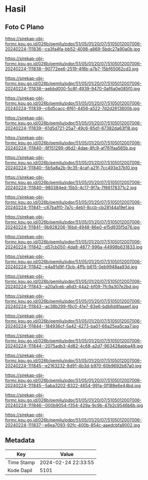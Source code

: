 # Hasil

## Foto C Plano

https://sirekap-obj-formc.kpu.go.id/026b/pemilu/pdpr/51/05/01/20/07/5105012007006-20240224-111836--ca3fa4fa-bb52-4098-a869-5bdc27a90a0b.jpg

https://sirekap-obj-formc.kpu.go.id/026b/pemilu/pdpr/51/05/01/20/07/5105012007006-20240224-111838--90772ee6-2519-4f8b-a7b7-15bf65062cd3.jpg

https://sirekap-obj-formc.kpu.go.id/026b/pemilu/pdpr/51/05/01/20/07/5105012007006-20240224-111838--aebbd000-5c8f-4939-9470-0af6a0e085f0.jpg

https://sirekap-obj-formc.kpu.go.id/026b/pemilu/pdpr/51/05/01/20/07/5105012007006-20240224-111839--c6d5cacc-6f61-4456-a522-7d2d2613800b.jpg

https://sirekap-obj-formc.kpu.go.id/026b/pemilu/pdpr/51/05/01/20/07/5105012007006-20240224-111839--61d5d721-25a7-49c6-85d1-67382da63f18.jpg

https://sirekap-obj-formc.kpu.go.id/026b/pemilu/pdpr/51/05/01/20/07/5105012007006-20240224-111840--8f151299-d6d2-4dae-8fc9-af761faa565b.jpg

https://sirekap-obj-formc.kpu.go.id/026b/pemilu/pdpr/51/05/01/20/07/5105012007006-20240224-111840--5b5a8a2b-9c35-4caf-a21f-7cc493e37b10.jpg

https://sirekap-obj-formc.kpu.go.id/026b/pemilu/pdpr/51/05/01/20/07/5105012007006-20240224-111840--980384ed-15b5-4c17-9f7a-7f66178371c2.jpg

https://sirekap-obj-formc.kpu.go.id/026b/pemilu/pdpr/51/05/01/20/07/5105012007006-20240224-111841--c67ba1f0-7a7c-4eb1-8ccb-cb28144a19ef.jpg

https://sirekap-obj-formc.kpu.go.id/026b/pemilu/pdpr/51/05/01/20/07/5105012007006-20240224-111841--9b928206-16bd-4948-86e0-e15d935f5d76.jpg

https://sirekap-obj-formc.kpu.go.id/026b/pemilu/pdpr/51/05/01/20/07/5105012007006-20240224-111842--d57cb050-4da8-4877-996a-44998b631833.jpg

https://sirekap-obj-formc.kpu.go.id/026b/pemilu/pdpr/51/05/01/20/07/5105012007006-20240224-111842--e4a91d9f-f3cb-4ffb-b615-0eb9948aa93d.jpg

https://sirekap-obj-formc.kpu.go.id/026b/pemilu/pdpr/51/05/01/20/07/5105012007006-20240224-111843--a20a1ceb-a6d3-44a2-bf09-7fc9a307e2bd.jpg

https://sirekap-obj-formc.kpu.go.id/026b/pemilu/pdpr/51/05/01/20/07/5105012007006-20240224-111843--ac38b299-f6c0-41e7-83e6-bdb6d4faaaef.jpg

https://sirekap-obj-formc.kpu.go.id/026b/pemilu/pdpr/51/05/01/20/07/5105012007006-20240224-111844--184936cf-5a42-4273-ba01-66a25ea5caa7.jpg

https://sirekap-obj-formc.kpu.go.id/026b/pemilu/pdpr/51/05/01/20/07/5105012007006-20240224-111844--2075adb3-4d82-4c68-a2d7-963428abba49.jpg

https://sirekap-obj-formc.kpu.go.id/026b/pemilu/pdpr/51/05/01/20/07/5105012007006-20240224-111845--e2163232-8d91-4b3d-b970-60b9692b87a0.jpg

https://sirekap-obj-formc.kpu.go.id/026b/pemilu/pdpr/51/05/01/20/07/5105012007006-20240224-111845--5aba3202-8322-4654-991a-0f188e6e44bd.jpg

https://sirekap-obj-formc.kpu.go.id/026b/pemilu/pdpr/51/05/01/20/07/5105012007006-20240224-111846--000b9054-f354-429a-9c9b-47b2c9546b6b.jpg

https://sirekap-obj-formc.kpu.go.id/026b/pemilu/pdpr/51/05/01/20/07/5105012007006-20240224-111837--e6ea7093-92fc-400b-854c-aaedcbfa9002.jpg


## Metadata

| Key        | Value               |
| ---------- | ------------------- |
| Time Stamp | 2024-02-24 22:33:55 |
| Kode Dapil | 5101                |



